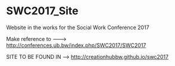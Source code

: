 # SWC2017_Site
Website in the works for the Social Work Conference 2017

Make reference to ---> 
    http://conferences.ub.bw/index.php/SWC2017/SWC2017

SITE TO BE FOUND IN -->
    http://creationhubbw.github.io/swc2017
